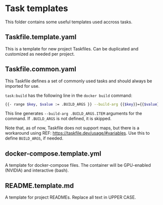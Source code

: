# Task templates

This folder contains some useful templates used accross tasks.

## Taskfile.template.yaml

This is a template for new project Taskfiles. Can be duplicated and customized as needed per project.

## Taskfile.common.yaml

This Taskfile defines a set of commonly used tasks and should always be imported for use.

`task:build` has the following line in the `docker build` command:

```sh
{{- range $key, $value := .BUILD_ARGS }} --build-arg {{$key}}={{$value}} {{- end}}
```

This line generates `--build-arg .BUILD_ARGS.ITEM` arguments for the command. If `.BUILD_ARGS` is not defined, it is skipped.

Note that, as of now, Taskfile does not support maps, but there is a workaround using REF: <https://taskfile.dev/usage/#variables>. Use this to define `BUILD_ARGS`, if needed.

## docker-compose.template.yml

A template for docker-compose files. The container will be GPU-enabled (NVIDIA) and interactive (bash).

## README.template.md

A template for project READMEs. Replace all text in UPPER CASE.

